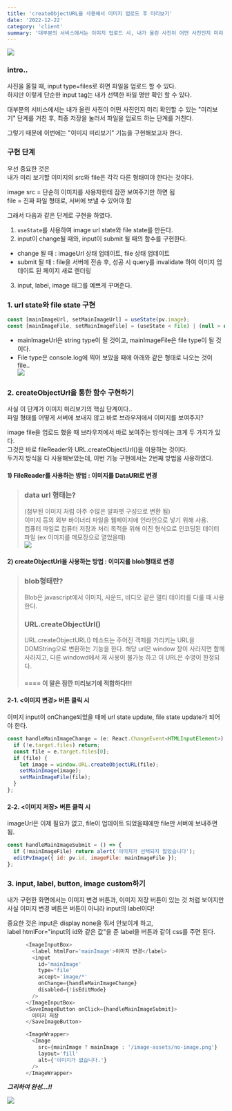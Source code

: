 ```yaml
---
title: 'createObjectURL을 사용해서 이미지 업로드 후 미리보기'
date: '2022-12-22'
category: 'client'
summary: '대부분의 서비스에서는 이미지 업로드 시, 내가 올린 사진이 어떤 사진인지 미리 확인할 수 있는 "미리보기" 단계를 거친 후에 이미지를 업로드 하는 기능을 제공하고 있다.'
---
```


![](https://velog.velcdn.com/images/jiwonyyy/post/79ff1343-9be9-4269-8a73-730fd6ad2a7f/image.gif)

### intro..

사진을 올릴 때, input type=files로 하면 파일을 업로드 할 수 있다.  
하지만 이렇게 단순한 input tag는 내가 선택한 파일 명만 확인 할 수 있다.

대부분의 서비스에서는 내가 올린 사진이 어떤 사진인지 미리 확인할 수 있는 "미리보기" 단계를 거친 후, 최종 저장을 눌러서 파일을 업로드 하는 단계를 거친다.

그렇기 때문에 이번에는 "이미지 미리보기" 기능을 구현해보고자 한다.

### 구현 단계

우선 중요한 것은  
내가 미리 보기할 이미지의 src와 file은 각각 다른 형태여야 한다는 것이다.

image src = 단순히 이미지를 사용자한테 잠깐 보여주기만 하면 됨  
file = 진짜 파일 형태로, 서버에 보낼 수 있어야 함

그래서 다음과 같은 단계로 구현을 하였다.

1.  `useState`를 사용하여 image url state와 file state를 만든다.
2.  input이 change될 때와, input이 submit 될 때의 함수를 구현한다.

- change 될 때 : imageUrl 상태 업데이트, file 상태 업데이트
- submit 될 때 : file을 서버에 전송 후, 성공 시 query를 invalidate 하여 이미지 업데이트 된 페이지 새로 렌더링

3.  input, label, image 태그를 예쁘게 꾸며준다.

### 1\. url state와 file state 구현

```js
const [mainImageUrl, setMainImageUrl] = useState(pv.image);
const [mainImageFile, setMainImageFile] = (useState < File) | (null > null);
```

- mainImageUrl은 string type이 될 것이고, mainImageFile은 file type이 될 것이다.
- File type은 console.log에 찍어 보았을 때에 아래와 같은 형태로 나오는 것이 file..  
  ![](https://velog.velcdn.com/images/jiwonyyy/post/fd28ed87-2634-42c3-ab63-91f2709a1a4c/image.png)

### 2\. createObjectUrl을 통한 함수 구현하기

사실 이 단계가 이미지 미리보기의 핵심 단계이다..  
파일 형태를 어떻게 서버에 보내지 않고 바로 브라우저에서 이미지를 보여주지?

image file을 업로드 했을 때 브라우저에서 바로 보여주는 방식에는 크게 두 가지가 있다.  
그것은 바로 fileReader와 URL.createObjectUrl()을 이용하는 것이다.  
두가지 방식을 다 사용해보았는데, 이번 기능 구현에서는 2번째 방법을 사용하였다.

#### 1) FileReader를 사용하는 방법 : 이미지를 DataURI로 변경

> ### data url 형태는?
>
> (첨부된 이미지 처럼 아주 수많은 알파벳 구성으로 변환 됨)  
> 이미지 등의 외부 바이너리 파일을 웹페이지에 인라인으로 넣기 위해 사용.  
> 컴퓨터 파일로 컴퓨터 저장과 처리 목적을 위해 이진 형식으로 인코딩된 데이터파일 (ex 이미지를 메모장으로 열었을때)  
> ![](https://velog.velcdn.com/images/jiwonyyy/post/a27645ea-55cd-436b-bcb4-c572302f812a/image.png)

#### 2) createObjectUrl을 사용하는 방법 : 이미지를 blob형태로 변경

> ### blob형태란?
>
> Blob은 javascript에서 이미지, 사운드, 비디오 같은 멀티 데이터를 다룰 때 사용한다.
>
> ### URL.createObjectUrl()
>
> URL.createObjectURL() 메소드는 주어진 객체를 가리키는 URL을 DOMString으로 변환하는 기능을 한다. 해당 url은 window 창이 사라지면 함께 사라지고, 다른 windowd에서 재 사용이 불가능 하고 이 URL은 수명이 한정되다.
>
> #### \==== 이 말은 잠깐 미리보기에 적합하다!!!

#### 2-1. <이미지 변경> 버튼 클릭 시

이미지 input이 onChange되었을 때에 url state update, file state update가 되어야 한다.

```js
const handleMainImageChange = (e: React.ChangeEvent<HTMLInputElement>) => {
  if (!e.target.files) return;
  const file = e.target.files[0];
  if (file) {
    let image = window.URL.createObjectURL(file);
    setMainImage(image);
    setMainImageFile(file);
  }
};
```

#### 2-2. <이미지 저장> 버튼 클릭 시

imageUrl은 이제 필요가 없고, file이 업데이트 되었을때에만 file만 서버에 보내주면 됨.

```js
const handleMainImageSubmit = () => {
  if (!mainImageFile) return alert('이미지가 선택되지 않았습니다');
  editPvImage({ id: pv.id, imageFile: mainImageFile });
};
```

### 3\. input, label, button, image custom하기

내가 구현한 화면에서는 이미지 변경 버튼과, 이미지 저장 버튼이 있는 것 처럼 보이지만  
사실 이미지 변경 버튼은 버튼이 아니라 input의 label이다!

중요한 것은 input은 display none을 줘서 안보이게 하고,  
label htmlFor="input의 id와 같은 값"을 준 label을 버튼과 같이 css를 주면 된다.

```js
      <ImageInputBox>
        <label htmlFor='mainImage'>이미지 변경</label>
        <input
          id='mainImage'
          type='file'
          accept='image/*'
          onChange={handleMainImageChange}
          disabled={!isEditMode}
        />
      </ImageInputBox>
      <SaveImageButton onClick={handleMainImageSubmit}>
        이미지 저장
      </SaveImageButton>

      <ImageWrapper>
        <Image
          src={mainImage ? mainImage : '/image-assets/no-image.png'}
          layout='fill'
          alt={'이미지가 없습니다.'}
        />
      </ImageWrapper>
```

**_그리하여 완성...!!_**

![](https://velog.velcdn.com/images/jiwonyyy/post/79ff1343-9be9-4269-8a73-730fd6ad2a7f/image.gif)

